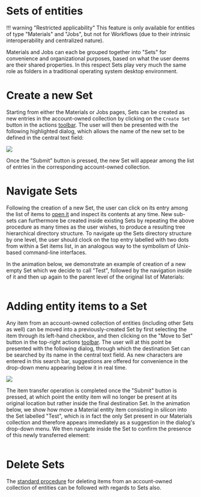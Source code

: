 # Sets of entities

!!! warning "Restricted applicability" 
    This feature is only available for entities of type "Materials" and "Jobs", but not for Workflows (due to their intrinsic interoperability and centralized nature).
    
 Materials and Jobs can each be grouped together into "Sets" for convenience and organizational purposes, based on what the user deems are their shared properties. In this respect Sets play very much the same role as folders in a traditional operating system desktop environment. 
 
# Create a new Set

Starting from either the Materials or Jobs pages, Sets can be created as new entries in the account-owned collection by clicking on the `Create Set` button <i class="zmdi zmdi-folder-outline zmdi-hc-border"></i> in the actions [toolbar](../overview.md#actions-toolbar).  The user will then be presented with the following highlighted dialog, which allows the name of the new set to be defined in the central text field:

<img src="/images/create-set-name.png" > 

Once the "Submit" button is pressed, the new Set will appear among the list of entries in the corresponding account-owned collection. 

# Navigate Sets

Following the creation of a new Set, the user can click on its entry among the list of items to [open it](open-edit.md) and inspect its contents at any time. New sub-sets can furthermore be created inside existing Sets by repeating the above procedure as many times as the user wishes, to produce a resulting tree hierarchical directory structure. To navigate up the Sets directory structure by one level, the user should clock on the top entry labelled with two dots from within a Set items list, in an analogous way to the symbolism of Unix-based command-line interfaces. 

In the animation below, we demonstrate an example of creation of a new empty Set which we decide to call "Test", followed by the navigation inside of it and then up again to the parent level of the original list of Materials:

<img data-gifffer="/images/sets-creation-navigation.gif" />

# Adding entity items to a Set

Any item from an account-owned collection of entities (including other Sets as well) can be moved into a previously-created Set by first selecting the item through its left-hand checkbox, and then clicking on the "Move to Set" button <i class="zmdi zmdi-square-right zmdi-hc-border"></i> in the top-right actions [toolbar](../overview.md#actions-toolbar). The user will at this point be presented with the following dialog, through which the destination Set can be searched by its name in the central text field. As new characters are entered in this search bar, suggestions are offered for convenience in the drop-down menu appearing below it in real time. 

<img src="/images/move-to-set.png" > 

The item transfer operation is completed once the "Submit" button is pressed, at which point the entity item will no longer be present at its original location but rather inside the final destination Set. In the animation below, we show how move a Material entity item consisting in silicon into the Set labelled "Test", which is in fact the only Set present in our Materials collection and therefore appears immediately as a suggestion in the dialog's drop-down menu. We then navigate inside the Set to confirm the presence of this newly transferred element:

<img data-gifffer="/images/Set-transfer-example.gif" />


# Delete Sets

The [standard procedure](delete.md) for deleting items from an account-owned collection of entities can be followed with regards to Sets also. 

